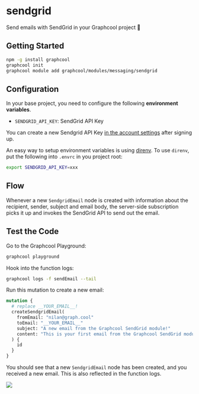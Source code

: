 # sendgrid

Send emails with SendGrid in your Graphcool project 🎁

## Getting Started

```sh
npm -g install graphcool
graphcool init
graphcool module add graphcool/modules/messaging/sendgrid
```

## Configuration

In your base project, you need to configure the following **environment variables**.

- `SENDGRID_API_KEY`: SendGrid API Key

You can create a new Sendgrid API Key [in the account settings](https://app.sendgrid.com/settings/api_keys) after signing up.

An easy way to setup environment variables is using [direnv](https://direnv.net/).
To use `direnv`, put the following into `.envrc` in you project root:

```sh
export SENDGRID_API_KEY=xxx
```

## Flow

Whenever a new `SendgridEmail` node is created with information about the recipient, sender, subject and email body, the server-side subscription picks it up and invokes the SendGrid API to send out the email.

## Test the Code

Go to the Graphcool Playground:

```sh
graphcool playground
```

Hook into the function logs:

```sh
graphcool logs -f sendEmail --tail
```

Run this mutation to create a new email:

```graphql
mutation {
  # replace __YOUR_EMAIL__!
  createSendgridEmail(
    fromEmail: "nilan@graph.cool"
    toEmail: "__YOUR_EMAIL__"
    subject: "A new email from the Graphcool SendGrid module!"
    content: "This is your first email from the Graphcool SendGrid module!"
  ) {
    id
  }
}
```

You should see that a new `SendgridEmail` node has been created, and you received a new email. This is also reflected in the function logs.

![](http://i.imgur.com/5RHR6Ku.png)
